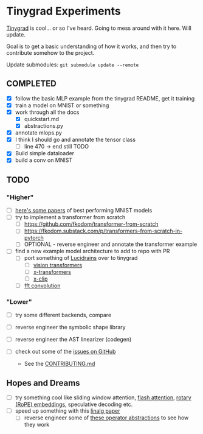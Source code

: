 # Tinygrad Experiments

[Tinygrad](https://github.com/tinygrad/tinygrad) is cool... or so I've heard. Going to mess around with it here. Will update.

Goal is to get a basic understanding of how it works, and then try to contribute somehow to the project.

Update submodules:
    `git submodule update --remote`


## COMPLETED
- [X] follow the basic MLP example from the tinygrad README, get it training
- [X] train a model on MNIST or something
- [X] work through all the docs
  - [X] quickstart.md
  - [X] abstractions.py
- [X] annotate mlops.py
- [X] I think I should go and annotate the tensor class
  - [ ] line 470 -> end still TODO
- [X] Build simple dataloader
- [X] build a conv on MNIST

## TODO

### "Higher"

- [ ] [here's some papers](https://paperswithcode.com/sota/image-classification-on-mnist) of best performing MNIST models
- [ ] try to implement a transformer from scratch
  - [ ] https://github.com/fkodom/transformer-from-scratch
  - [ ] https://fkodom.substack.com/p/transformers-from-scratch-in-pytorch
  - [ ] OPTIONAL - reverse engineer and annotate the transformer example
- [ ] find a new example model architecture to add to repo with PR
  - [ ] port something of [Lucidrains](https://github.com/lucidrains?tab=repositories) over to tinygrad
    - [ ] [vision transformers](https://github.com/lucidrains/vit-pytorch)
    - [ ] [x-transformers](https://github.com/lucidrains/x-transformers)
    - [ ] [x-clip](https://github.com/lucidrains/x-clip)
  - [ ] [fft convolution](https://github.com/fkodom/fft-conv-pytorch)

### "Lower"
- [ ] try some different backends, compare
- [ ] reverse engineer the symbolic shape library
- [ ] reverse engineer the AST linearizer (codegen)

- [ ] check out some of the [issues on GitHub](https://github.com/tinygrad/tinygrad/issues)
  - See the [CONTRIBUTING.md](https://github.com/tinygrad/tinygrad/blob/c7f4dd6cb0651ad974f88a4ff2cf7dfe71c5d769/CONTRIBUTING.md)

## Hopes and Dreams
- [ ] try something cool like sliding window attention, [flash attention](https://github.com/Dao-AILab/flash-attention), [rotary (RoPE) embeddings](https://github.com/lucidrains/rotary-embedding-torch), speculative decoding etc.
- [ ] speed up something with this [linalg paper](https://arxiv.org/abs/2309.03060)
  - [ ] reverse engineer some of [these operator abstractions](https://github.com/wilson-labs/cola) to see how they work 